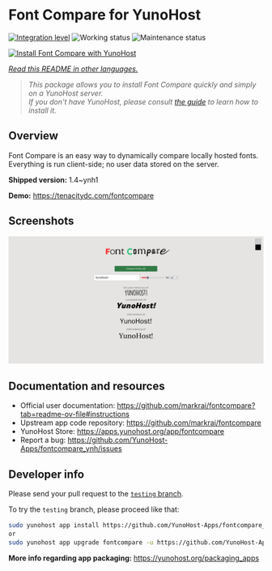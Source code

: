 <!--
N.B.: This README was automatically generated by <https://github.com/YunoHost/apps/tree/master/tools/readme_generator>
It shall NOT be edited by hand.
-->

# Font Compare for YunoHost

[![Integration level](https://apps.yunohost.org/badge/integration/fontcompare)](https://ci-apps.yunohost.org/ci/apps/fontcompare/)
![Working status](https://apps.yunohost.org/badge/state/fontcompare)
![Maintenance status](https://apps.yunohost.org/badge/maintained/fontcompare)

[![Install Font Compare with YunoHost](https://install-app.yunohost.org/install-with-yunohost.svg)](https://install-app.yunohost.org/?app=fontcompare)

*[Read this README in other languages.](./ALL_README.md)*

> *This package allows you to install Font Compare quickly and simply on a YunoHost server.*  
> *If you don't have YunoHost, please consult [the guide](https://yunohost.org/install) to learn how to install it.*

## Overview

Font Compare is an easy way to dynamically compare locally hosted fonts.
Everything is run client-side; no user data stored on the server. 


**Shipped version:** 1.4~ynh1

**Demo:** <https://tenacitydc.com/fontcompare>

## Screenshots

![Screenshot of Font Compare](./doc/screenshots/Fontcompare.png)

## Documentation and resources

- Official user documentation: <https://github.com/markrai/fontcompare?tab=readme-ov-file#instructions>
- Upstream app code repository: <https://github.com/markrai/fontcompare>
- YunoHost Store: <https://apps.yunohost.org/app/fontcompare>
- Report a bug: <https://github.com/YunoHost-Apps/fontcompare_ynh/issues>

## Developer info

Please send your pull request to the [`testing` branch](https://github.com/YunoHost-Apps/fontcompare_ynh/tree/testing).

To try the `testing` branch, please proceed like that:

```bash
sudo yunohost app install https://github.com/YunoHost-Apps/fontcompare_ynh/tree/testing --debug
or
sudo yunohost app upgrade fontcompare -u https://github.com/YunoHost-Apps/fontcompare_ynh/tree/testing --debug
```

**More info regarding app packaging:** <https://yunohost.org/packaging_apps>
